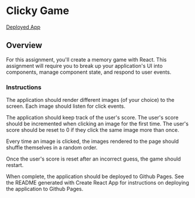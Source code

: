 # Clicky Game

[Deployed App](https://bryanbloomquist.github.io/clicky-game/)
## Overview

For this assignment, you'll create a memory game with React. This assignment will require you to break up your application's UI into components, manage component state, and respond to user events.

### Instructions

The application should render different images (of your choice) to the screen. Each image should listen for click events.

The application should keep track of the user's score. The user's score should be incremented when clicking an image for the first time. The user's score should be reset to 0 if they click the same image more than once.

Every time an image is clicked, the images rendered to the page should shuffle themselves in a random order.

Once the user's score is reset after an incorrect guess, the game should restart.

When complete, the application should be deployed to Github Pages. See the README generated with Create React App for instructions on deploying the application to Github Pages.
